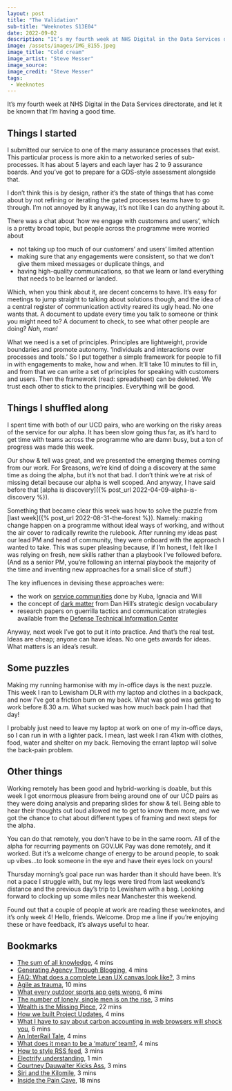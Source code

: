 ```yaml
---
layout: post
title: "The Validation"
sub-title: "Weeknotes S13E04"
date: 2022-09-02
description: "It’s my fourth week at NHS Digital in the Data Services directorate, and let it be known that I’m having a good time."
image: /assets/images/IMG_8155.jpeg
image_title: "Cold cream"
image_artist: "Steve Messer"
image_source:
image_credit: "Steve Messer"
tags:
 - Weeknotes
---
```


It’s my fourth week at NHS Digital in the Data Services directorate, and let it be known that I’m having a good time.

## Things I started

I submitted our service to one of the many assurance processes that exist. This particular process is more akin to a networked series of sub-processes. It has about 5 layers and each layer has 2 to 9 assurance boards. And you’ve got to prepare for a GDS-style assessment alongside that.

I don’t think this is by design, rather it’s the state of things that has come about by not refining or iterating the gated processes teams have to go through. I’m not annoyed by it anyway, it’s not like I can do anything about it. 

There was a chat about ‘how we engage with customers and users’, which is a pretty broad topic, but people across the programme were worried about
- not taking up too much of our customers’ and users’ limited attention
- making sure that any engagements were consistent, so that we don’t give them mixed messages or duplicate things, and
- having high-quality communications, so that we learn or land everything that needs to be learned or landed.

Which, when you think about it, are decent concerns to have. It’s easy for meetings to jump straight to talking about solutions though, and the idea of a central register of communication activity reared its ugly head. No one wants that. A document to update every time you talk to someone or think you might need to? A document to check, to see what other people are doing? _Nah, man!_ 

What we need is a set of principles. Principles are lightweight, provide boundaries and promote autonomy. ‘Individuals and interactions over processes and tools.’ So I put together a simple framework for people to fill in with engagements to make, how and when. It’ll take 10 minutes to fill in, and from that we can write a set of principles for speaking with customers and users. Then the framework (read: spreadsheet) can be deleted. We trust each other to stick to the principles. Everything will be good.

## Things I shuffled along

I spent time with both of our UCD pairs, who are working on the risky areas of the service for our alpha. It has been slow going thus far, as it’s hard to get time with teams across the programme who are damn busy, but a ton of progress was made this week.

Our show & tell was great, and we presented the emerging themes coming from our work. For $reasons, we’re kind of doing a discovery at the same time as doing the alpha, but it’s not that bad. I don’t think we’re at risk of missing detail because our alpha is well scoped. And anyway, I have said before that [alpha is discovery]({% post_url 2022-04-09-alpha-is-discovery %}).

Something that became clear this week was how to solve the puzzle from [last week]({% post_url 2022-08-31-the-forest %}). Namely: making change happen on a programme without ideal ways of working, and without the air cover to radically rewrite the rulebook. After running my ideas past our lead PM and head of community, they were onboard with the approach I wanted to take.  This was super pleasing because, if I’m honest, I felt like I was relying on fresh, new skills rather than a playbook I’ve followed before. (And as a senior PM, you’re following an internal playbook the majority of the time and inventing new approaches for a small slice of stuff.)

The key influences in devising these approaches were:
- the work on [service communities](https://gds.blog.gov.uk/2019/01/28/what-service-communities-are-achieving-across-government/) done by Kuba, Ignacia and Will
- the concept of [dark matter](https://strelkamag.com/en/article/book-passage-dark-matter-and-trojan-horses-a-strategic-design-vocabulary#what-is-the-dark-matter) from Dan Hill’s strategic design vocabulary
- research papers on guerrilla tactics and communication strategies available from the [Defense Technical Information Center](https://discover.dtic.mil)

Anyway, next week I’ve got to put it into practice. And that’s the real test. Ideas are cheap; anyone can have ideas. No one gets awards for ideas. What matters is an idea’s result.

## Some puzzles

Making my running harmonise with my in-office days is the next puzzle. This week I ran to Lewisham DLR with my laptop and clothes in a backpack, and now I’ve got a friction burn on my back. What was good was getting to work before 8.30 a.m. What sucked was how much back pain I had that day! 

I probably just need to leave my laptop at work on one of my in-office days, so I can run in with a lighter pack. I mean, last week I ran 41km with clothes, food, water and shelter on my back. Removing the errant laptop will solve the back-pain problem.

## Other things

Working remotely has been good and hybrid-working is doable, but this week I got enormous pleasure from being around one of our UCD pairs as they were doing analysis and preparing slides for show & tell. Being able to hear their thoughts out loud allowed me to get to know them more, and we got the chance to chat about different types of framing and next steps for the alpha.

You can do that remotely, you don’t have to be in the same room. All of the alpha for recurring payments on GOV.UK Pay was done remotely, and it worked. But it’s a welcome change of energy to be around people, to soak up vibes...to look someone in the eye and have their eyes lock on yours! 

Thursday morning’s goal pace run was harder than it should have been. It’s not a pace I struggle with, but my legs were tired from last weekend’s distance and the previous day’s trip to Lewisham with a bag. Looking forward to clocking up some miles near Manchester this weekend.

Found out that a couple of people at work are reading these weeknotes, and it’s only week 4! Hello, friends. Welcome. Drop me a line if you’re enjoying these or have feedback, it’s always useful to hear.

## Bookmarks

- [The sum of all knowledge](https://christianheilmann.com/2022/08/29/the-sum-of-all-knowledge/), 4 mins
- [Generating Agency Through Blogging](https://tomcritchlow.com/2022/08/29/blogging-agency/), 4 mins
- [FAQ: What does a complete Lean UX canvas look like?](https://jeffgothelf.com/blog/faq-what-does-a-complete-lean-ux-canvas-look-like/), 3 mins
- [Agile as trauma](https://doriantaylor.com/agile-as-trauma), 10 mins
- [What every outdoor sports app gets wrong](https://a.wholelottanothing.org/2022/08/29/what-every-outdoor-sports-app-gets-wrong/), 6 mins
- [The number of lonely, single men is on the rise](https://www.dazeddigital.com/life-culture/article/56755/1/lonely-single-men-are-on-the-rise-psychology-today), 3 mins
- [Wealth is the Missing Piece](https://annehelen.substack.com/p/wealth-is-the-missing-piece), 22 mins
- [How we built Project Updates](https://linear.app/blog/how-we-built-project-updates), 4 mins
- [What I have to say about carbon accounting in web browsers will shock you](https://interconnected.org/home/2022/09/01/carbon), 6 mins
- [An InterRail Tale](https://digitalbydefault.com/2022/08/12/an-interrail-tale/), 4 mins
- [What does it mean to be a ‘mature’ team?](https://digital.nhs.uk/blog/transformation-blog/2022/what-does-it-mean-to-be-a-mature-team), 4 mins
- [How to style RSS feed](https://lepture.com/en/2019/rss-style-with-xsl), 3 mins
- [Electrify understanding](https://russelldavies.typepad.com/planning/2022/08/electrify-understanding.html), 1 min
- [Courtney Dauwalter Kicks Ass](https://onefoottsunami.com/2022/09/01/courtney-dauwalter-kicks-ass/), 3 mins
- [Siri and the Kilomile](https://onefoottsunami.com/2019/05/10/siri-and-the-kilomile/), 3 mins
- [Inside the Pain Cave](https://www.theringer.com/sports/2022/8/30/23323367/courtney-dauwalter-ultra-running-marathon), 18 mins